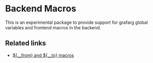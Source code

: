 # Backend Macros

This is an experimental package to provide support for grafarg global variables and frontend macros in the backend.

## Related links

- [\${\_\_from} and \${\_\_to} macros](https://grafarg.com/docs/grafarg/latest/dashboards/variables/add-template-variables/#__from-and-__to)
